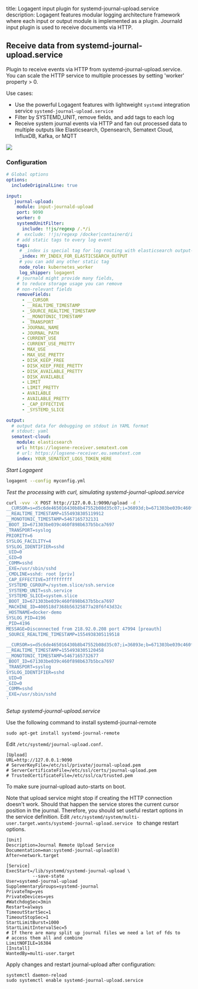 title: Logagent input plugin for systemd-journal-upload.service  
description: Logagent features modular logging architecture framework where each input or output module is implemented as a plugin. Journald input plugin is used to receive documents via HTTP. 

## Receive data from systemd-journal-upload.service

Plugin to receive events via HTTP from systemd-journal-upload.service. You can scale the HTTP service to multiple processes by setting 'worker' property > 0. 

Use cases: 

- Use the powerful Logagent features with lightweight `systemd` integration service `systemd-journal-upload.service` 
- Filter by SYSTEMD_UNIT, remove fields, and add tags to each log
- Receive system journal events via HTTP and fan out processed data to multiple outputs like Elasticsearch, Opensearch, Sematext Cloud, InfluxDB, Kafka, or MQTT

![](/docs/logagent/systemd-journal-upload.png)

### Configuration


```yaml
# Global options
options:
  includeOriginalLine: true

input:
   journal-upload:
    module: input-journald-upload
    port: 9090
    worker: 0
    systemdUnitFilter: 
      include: !!js/regexp /.*/i
    #  exclude: !!js/regexp /docker|containerd/i
    # add static tags to every log event 
    tags:
     # _index is special tag for log routing with elasticsearch output-plugin
     _index: MY_INDEX_FOR_ELASTICSEARCH_OUTPUT
     # you can add any other static tag 
     node_role: kubernetes_worker
     log_shipper: logagent
    # journald might provide many fields, 
    # to reduce storage usage you can remove 
    # non-relevant fields
    removeFields:
      - __CURSOR
      - __REALTIME_TIMESTAMP
      - _SOURCE_REALTIME_TIMESTAMP
      - __MONOTONIC_TIMESTAMP
      - _TRANSPORT
      - JOURNAL_NAME
      - JOURNAL_PATH
      - CURRENT_USE
      - CURRENT_USE_PRETTY
      - MAX_USE
      - MAX_USE_PRETTY
      - DISK_KEEP_FREE
      - DISK_KEEP_FREE_PRETTY
      - DISK_AVAILABLE_PRETTY
      - DISK_AVAILABLE
      - LIMIT
      - LIMIT_PRETTY
      - AVAILABLE
      - AVAILABLE_PRETTY
      - _CAP_EFFECTIVE
      - _SYSTEMD_SLICE

output: 
  # output data for debugging on stdout in YAML format
  # stdout: yaml
  sematext-cloud:
    module: elasticsearch
    url: https://logsene-receiver.sematext.com
    # url: https://logsene-receiver.eu.sematext.com
    index: YOUR_SEMATEXT_LOGS_TOKEN_HERE

```

_Start Logagent_

```sh
logagent --config myconfig.yml
```

_Test the processing with curl, simulating systemd-journal-upload.service_

```sh
curl -vvv -X POST http://127.0.0.1:9090/upload -d '
__CURSOR=s=d5c6de465016430b8b47552b08d35c07;i=36893d;b=671303be039c460f898b637b5bca7697;m=4f8ec78ad23;t=58635495306a8;x=f88836c4f568bc1f
__REALTIME_TIMESTAMP=1554938305119912
__MONOTONIC_TIMESTAMP=5467165732131
_BOOT_ID=671303be039c460f898b637b5bca7697
_TRANSPORT=syslog
PRIORITY=6
SYSLOG_FACILITY=4
SYSLOG_IDENTIFIER=sshd
_UID=0
_GID=0
_COMM=sshd
_EXE=/usr/sbin/sshd
_CMDLINE=sshd: root [priv]   
_CAP_EFFECTIVE=3fffffffff
_SYSTEMD_CGROUP=/system.slice/ssh.service
_SYSTEMD_UNIT=ssh.service
_SYSTEMD_SLICE=system.slice
_BOOT_ID=671303be039c460f898b637b5bca7697
_MACHINE_ID=400518d7368b56325877a28f6f43d32c
_HOSTNAME=docker-demo
SYSLOG_PID=4196
_PID=4196
MESSAGE=Disconnected from 218.92.0.208 port 47994 [preauth]
_SOURCE_REALTIME_TIMESTAMP=1554938305119518

__CURSOR=s=d5c6de465016430b8b47552b08d35c07;i=36893e;b=671303be039c460f898b637b5bca7697;m=4f8ec78af45;t=58635495308ca;x=efef7cd6e15b4416
__REALTIME_TIMESTAMP=1554938305120458
__MONOTONIC_TIMESTAMP=5467165732677
_BOOT_ID=671303be039c460f898b637b5bca7697
_TRANSPORT=syslog
SYSLOG_IDENTIFIER=sshd
_UID=0
_GID=0
_COMM=sshd
_EXE=/usr/sbin/sshd
'
```

_Setup systemd-journal-upload.service_

Use the following command to install systemd-journal-remote

```
sudo apt-get install systemd-journal-remote
```

Edit `/etc/systemd/journal-upload.conf`.

```
[Upload]
URL=http://127.0.0.1:9090
# ServerKeyFile=/etc/ssl/private/journal-upload.pem
# ServerCertificateFile=/etc/ssl/certs/journal-upload.pem
# TrustedCertificateFile=/etc/ssl/ca/trusted.pem
```

To make sure journal-upload auto-starts on boot. 

Note that upload service might stop if creating the HTTP connection doesn't work. 
Should that happen the service stores the current cursor position in the journal. 
Therefore, you should set useful restart options in the service definition. 
Edit `/etc/systemd/system/multi-user.target.wants/systemd-journal-upload.service ` to change restart options. 

```
[Unit]
Description=Journal Remote Upload Service
Documentation=man:systemd-journal-upload(8)
After=network.target

[Service]
ExecStart=/lib/systemd/systemd-journal-upload \
          --save-state
User=systemd-journal-upload
SupplementaryGroups=systemd-journal
PrivateTmp=yes
PrivateDevices=yes
#WatchdogSec=3min
Restart=always
TimeoutStartSec=1
TimeoutStopSec=1
StartLimitBurst=1000
StartLimitIntervalSec=5
# If there are many split up journal files we need a lot of fds to
# access them all and combine
LimitNOFILE=16384
[Install]
WantedBy=multi-user.target
```

Apply changes and restart journal-upload after configuration:

```
systemctl daemon-reload
sudo systemctl enable systemd-journal-upload.service
```
